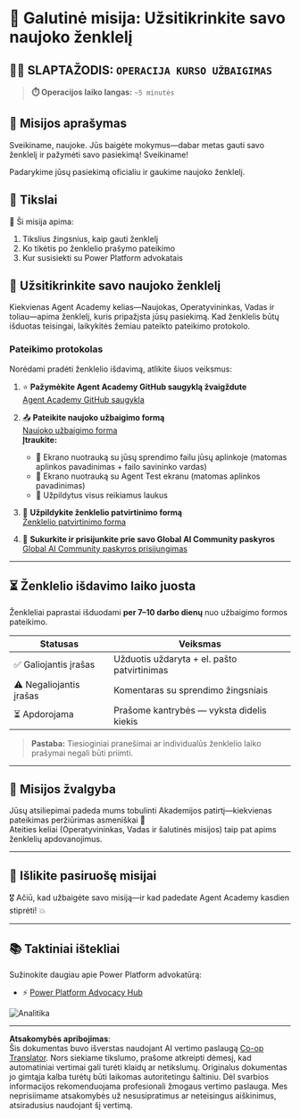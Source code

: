 <!--
CO_OP_TRANSLATOR_METADATA:
{
  "original_hash": "c309da91b8c84aad1ab6e8bbf25674df",
  "translation_date": "2025-10-22T01:02:59+00:00",
  "source_file": "docs/recruit/course-completion-badges-recruit/README.md",
  "language_code": "lt"
}
-->
# 🚨 Galutinė misija: Užsitikrinkite savo naujoko ženklelį

## 🕵️‍♂️ SLAPTAŽODIS: `OPERACIJA KURSO UŽBAIGIMAS`

> **⏱️ Operacijos laiko langas:** `~5 minutės`  

## 🎯 Misijos aprašymas

Sveikiname, naujoke. Jūs baigėte mokymus—dabar metas gauti savo ženklelį ir pažymėti savo pasiekimą! Sveikiname!  

Padarykime jūsų pasiekimą oficialiu ir gaukime naujoko ženklelį.

## 🔎 Tikslai

📖 Ši misija apima:

1. Tikslius žingsnius, kaip gauti ženklelį
1. Ko tikėtis po ženklelio prašymo pateikimo
1. Kur susisiekti su Power Platform advokatais

## 🏅 Užsitikrinkite savo naujoko ženklelį

Kiekvienas Agent Academy kelias—Naujokas, Operatyvininkas, Vadas ir toliau—apima ženklelį, kuris pripažįsta jūsų pasiekimą. Kad ženklelis būtų išduotas teisingai, laikykitės žemiau pateikto pateikimo protokolo.

### Pateikimo protokolas

Norėdami pradėti ženklelio išdavimą, atlikite šiuos veiksmus:

1. ⭐ **Pažymėkite Agent Academy GitHub saugyklą žvaigždute**  
   [Agent Academy GitHub saugykla](https://github.com/microsoft/agent-academy)

1. 📤 **Pateikite naujoko užbaigimo formą**  
   [Naujoko užbaigimo forma](https://aka.ms/agent-academy-recruit/badge)  
   **Įtraukite:**
      * 📸 Ekrano nuotrauką su jūsų sprendimo failu jūsų aplinkoje (matomas aplinkos pavadinimas + failo savininko vardas)
      * 📸 Ekrano nuotrauką su Agent Test ekranu (matomas aplinkos pavadinimas)
      * 📝 Užpildytus visus reikiamus laukus

1. 🧾 **Užpildykite ženklelio patvirtinimo formą**  
   [Ženklelio patvirtinimo forma](https://aka.ms/agent-academy-recruit/form)

1. 🔐 **Sukurkite ir prisijunkite prie savo Global AI Community paskyros**  
   [Global AI Community paskyros prisijungimas](https://globalai.community/auth/login)

---

## ⏳ Ženklelio išdavimo laiko juosta

Ženkleliai paprastai išduodami **per 7–10 darbo dienų** nuo užbaigimo formos pateikimo.

| Statusas         | Veiksmas                                   |
|------------------|-------------------------------------------|
| ✅ Galiojantis įrašas | Užduotis uždaryta + el. pašto patvirtinimas |
| ⚠️ Negaliojantis įrašas | Komentaras su sprendimo žingsniais         |
| ⏳ Apdorojama     | Prašome kantrybės — vyksta didelis kiekis |

> **Pastaba:** Tiesioginiai pranešimai ar individualūs ženklelio laiko prašymai negali būti priimti.

---

## 🧠 Misijos žvalgyba

Jūsų atsiliepimai padeda mums tobulinti Akademijos patirtį—kiekvienas pateikimas peržiūrimas asmeniškai 💖  
Ateities keliai (Operatyvininkas, Vadas ir šalutinės misijos) taip pat apims ženklelių apdovanojimus.

---

## 📡 Išlikite pasiruošę misijai

🎖 Ačiū, kad užbaigėte savo misiją—ir kad padedate Agent Academy kasdien stiprėti! 💥

---

## 📚 Taktiniai ištekliai

Sužinokite daugiau apie Power Platform advokatūrą:

* ⚡ [Power Platform Advocacy Hub](https://aka.ms/power-advocates)

<!-- markdownlint-disable-next-line MD033 -->
<img src="https://m365-visitor-stats.azurewebsites.net/agent-academy/recruit/final-mission" alt="Analitika" />

---

**Atsakomybės apribojimas**:  
Šis dokumentas buvo išverstas naudojant AI vertimo paslaugą [Co-op Translator](https://github.com/Azure/co-op-translator). Nors siekiame tikslumo, prašome atkreipti dėmesį, kad automatiniai vertimai gali turėti klaidų ar netikslumų. Originalus dokumentas jo gimtąja kalba turėtų būti laikomas autoritetingu šaltiniu. Dėl svarbios informacijos rekomenduojama profesionali žmogaus vertimo paslauga. Mes neprisiimame atsakomybės už nesusipratimus ar neteisingus aiškinimus, atsiradusius naudojant šį vertimą.